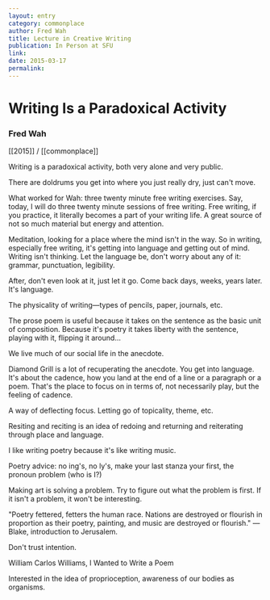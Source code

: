 ```yaml
---
layout: entry
category: commonplace
author: Fred Wah
title: Lecture in Creative Writing
publication: In Person at SFU
link:
date: 2015-03-17
permalink:
---
```


# Writing Is a Paradoxical Activity

### Fred Wah

[[2015]] / [[commonplace]]

Writing is a paradoxical activity, both very alone and very public.

There are doldrums you get into where you just really dry, just can't move.

What worked for Wah: three twenty minute free writing exercises. Say, today, I will do three twenty minute sessions of free writing. Free writing, if you practice, it literally becomes a part of your writing life. A great source of not so much material but energy and attention.

Meditation, looking for a place where the mind isn't in the way. So in writing, especially free writing, it's getting into language and getting out of mind. Writing isn't thinking. Let the language be, don't worry about any of it: grammar, punctuation, legibility.

After, don't even look at it, just let it go. Come back days, weeks, years later. It's language.

The physicality of writing—types of pencils, paper, journals, etc.

The prose poem is useful because it takes on the sentence as the basic unit of composition. Because it's poetry it takes liberty with the sentence, playing with it, flipping it around...

We live much of our social life in the anecdote.

Diamond Grill is a lot of recuperating the anecdote. You get into language. It's about the cadence, how you land at the end of a line or a paragraph or a poem. That's the place to focus on in terms of, not necessarily play, but the feeling of cadence.

A way of deflecting focus. Letting go of topicality, theme, etc.

Resiting and reciting is an idea of redoing and returning and reiterating through place and language.

I like writing poetry because it's like writing music.

Poetry advice: no ing's, no ly's, make your last stanza your first, the pronoun problem (who is I?)

Making art is solving a problem. Try to figure out what the problem is first. If it isn't a problem, it won't be interesting.

"Poetry fettered, fetters the human race. Nations are destroyed or flourish in proportion as their poetry, painting, and music are destroyed or flourish." —Blake, introduction to Jerusalem.

Don't trust intention.

William Carlos Williams, I Wanted to Write a Poem

Interested in the idea of proprioception, awareness of our bodies as organisms.
